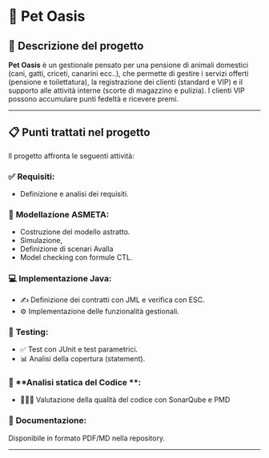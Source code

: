 
# 🐾 Pet Oasis

## 📌 Descrizione del progetto

**Pet Oasis** è un gestionale pensato per una pensione di animali domestici (cani, gatti, criceti, canarini ecc..), che permette di gestire i servizi offerti (pensione e toilettatura), la registrazione dei clienti (standard e VIP) e il supporto alle attività interne (scorte di magazzino e pulizia). 
I clienti VIP possono accumulare punti fedeltà e ricevere premi.

---

## 📋 Punti trattati nel progetto
Il progetto affronta le seguenti attività:

### ✅ **Requisiti**: 

  * Definizione e analisi dei requisiti.

### 🧠 **Modellazione ASMETA**: 

  * Costruzione del modello astratto.
  * Simulazione, 
  * Definizione di scenari Avalla 
  * Model checking con formule CTL.

### 💻 **Implementazione Java**:

  * ✍️ Definizione dei contratti con JML e verifica con ESC.
  * ⚙️ Implementazione delle funzionalità gestionali.

### 🧪 **Testing**:

  * ✅ Test con JUnit e test parametrici.
  * 📊 Analisi della copertura (statement).

### 🧬 **Analisi statica del Codice **: 

  * 👨🏼‍💻 Valutazione della qualità del codice con SonarQube e PMD

### 📂 **Documentazione**: 
Disponibile in formato PDF/MD nella repository.

---

